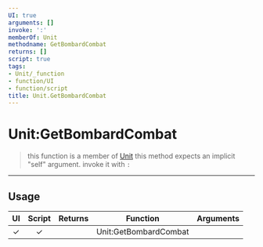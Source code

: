 ```yaml
---
UI: true
arguments: []
invoke: ':'
memberOf: Unit
methodname: GetBombardCombat
returns: []
script: true
tags:
- Unit/_function
- function/UI
- function/script
title: Unit.GetBombardCombat
---
```

# Unit:GetBombardCombat
> this function is a member of [Unit](civ-6/lua/Unit.md)
> this method expects an implicit "self" argument. invoke it with `:`
-----
## Usage
|  UI | Script | Returns | Function | Arguments |
|:---:|:------:|-------:|:--------:|:---------|
|✓|✓||Unit:GetBombardCombat||
